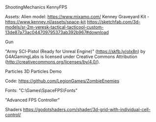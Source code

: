 ShootingMechanics
KennyFPS

Assets:
Alien model: https://www.mixamo.com/
Kenney Graveyard Kit - https://www.kenney.nl/assets/space-kit
https://sketchfab.com/3d-models/sr-2m-veresk-tactical-tacticool-custom-13de87a73ac044709795373ab392b967#download

Gun

"Army SCI-Pistol (Ready for Unreal Engine)" (https://skfb.ly/oIx8n) by G4AGamingLabs is licensed under Creative Commons Attribution (http://creativecommons.org/licenses/by/4.0/).

Particles
3D Particles Demo

Code:
https://github.com/LegionGames/ZombieEnemies

Fonts:
"C:\Games\SpaceFPS\Fonts"

"Advanced FPS Controller"

Shaders
https://godotshaders.com/shader/3d-grid-with-individual-cell-control/
